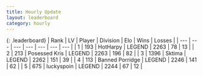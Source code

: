 ```yaml
---
title: Hourly Update
layout: leaderboard
category: hourly
---
```


{: .leaderboard}
| Rank | LV | Player | Division | Elo | Wins | Losses |
| --- | --- | --- | --- | --- | --- | --- |
| <span data-change="2">1</span> | 193 | <span title="ID: 623829">HotHarpy</span> | LEGEND | <span data-change="2">2263</span> | <span data-change="1">78</span> | <span data-change="0">13</span> |
| <span data-change="-1">2</span> | 213 | <span title="ID: 402846">Posessed Kris</span> | LEGEND | <span data-change="0">2263</span> | <span data-change="0">196</span> | <span data-change="0">82</span> |
| <span data-change="-1">3</span> | 1396 | <span title="ID: 353063">Sktima</span> | LEGEND | <span data-change="0">2262</span> | <span data-change="0">151</span> | <span data-change="0">39</span> |
| <span data-change="0">4</span> | 113 | <span title="ID: 659170">Banned Porridge</span> | LEGEND | <span data-change="0">2246</span> | <span data-change="0">141</span> | <span data-change="0">62</span> |
| <span data-change="0">5</span> | 675 | <span title="ID: 512212">luckyspoin</span> | LEGEND | <span data-change="0">2244</span> | <span data-change="0">67</span> | <span data-change="0">12</span> |